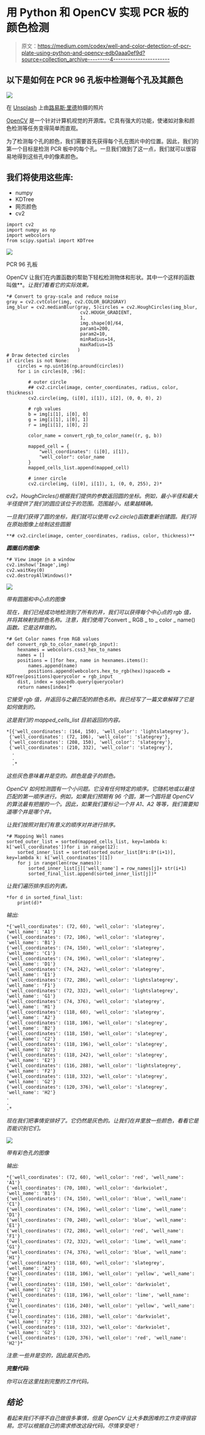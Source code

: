 # 用 Python 和 OpenCV 实现 PCR 板的颜色检测

> 原文：<https://medium.com/codex/well-and-color-detection-of-pcr-plate-using-python-and-opencv-edb0aaa0ef9d?source=collection_archive---------4----------------------->

## 以下是如何在 PCR 96 孔板中检测每个孔及其颜色

![](img/feebf09380700188fa167bdfdd87f9b1.png)

在 [Unsplash](https://unsplash.com/s/photos/covid-test?utm_source=unsplash&utm_medium=referral&utm_content=creditCopyText) 上由[路易斯·里德](https://unsplash.com/@_louisreed?utm_source=unsplash&utm_medium=referral&utm_content=creditCopyText)拍摄的照片

[OpenCV](https://opencv.org/) 是一个针对计算机视觉的开源库。它具有强大的功能，使诸如对象和颜色检测等任务变得简单而直观。

为了检测每个孔的颜色，我们需要首先获得每个孔在图片中的位置。因此，我们的第一个目标是检测 PCR 板中的每个孔。一旦我们做到了这一点，我们就可以很容易地得到这些孔中的像素颜色。

## 我们将使用这些库:

*   numpy
*   KDTree
*   网页颜色
*   cv2

```
import cv2
import numpy as np
import webcolors
from scipy.spatial import KDTree
```

![](img/9a03c1f96b93ce2d7b42661e9d7fc04d.png)

PCR 96 孔板

OpenCV 让我们在内置函数的帮助下轻松检测物体和形状。其中一个这样的函数叫做[](https://docs.opencv.org/master/da/d53/tutorial_py_houghcircles.html)**。*让我们看看它的实际效果。*

```
*# Convert to gray-scale and reduce noise
gray = cv2.cvtColor(img, cv2.COLOR_BGR2GRAY)
img_blur = cv2.medianBlur(gray, 5)circles = cv2.HoughCircles(img_blur,
                           cv2.HOUGH_GRADIENT,
                           1,
                           img.shape[0]/64,
                           param1=200,
                           param2=10,
                           minRadius=14,
                           maxRadius=15
                          )
# Draw detected circles
if circles is not None:
    circles = np.uint16(np.around(circles))
    for i in circles[0, :96]:

        # outer circle
        ## cv2.circle(image, center_coordinates, radius, color, thickness)
        cv2.circle(img, (i[0], i[1]), i[2], (0, 0, 0), 2)

        # rgb values
        b = img[i[1], i[0], 0]
        g = img[i[1], i[0], 1]
        r = img[i[1], i[0], 2]

        color_name = convert_rgb_to_color_name((r, g, b))

        mapped_cell = {
            "well_coordinates": (i[0], i[1]),
            "well_color": color_name
        }
        mapped_cells_list.append(mapped_cell)

        # inner circle
        cv2.circle(img, (i[0], i[1]), 1, (0, 0, 255), 2)*
```

*cv2。HoughCircles()根据我们提供的参数返回圆的坐标。例如，最小半径和最大半径提供了我们的圆应该位于的范围。范围越小，结果越精确。*

*一旦我们获得了圆的坐标，我们就可以使用 cv2.circle()函数重新创建圆。我们将在原始图像上绘制这些圆圈*

```
**# cv2.circle(image, center_coordinates, radius, color, thickness)**
```

***圆圈后的图像:***

```
*# View image in a window
cv2.imshow('Image',img)
cv2.waitKey(0)
cv2.destroyAllWindows()*
```

*![](img/087f1be5af99d05e652b2060e7032639.png)*

*带有圆圈和中心点的图像*

*现在，我们已经成功地检测到了所有的井，我们可以获得每个中心点的 rgb 值，并将其映射到颜色名称。注意，我们使用了*convert _ RGB _ to _ color _ name()*函数。它是这样做的。*

```
*# Get Color names from RGB values
def convert_rgb_to_color_name(rgb_input):
    hexnames = webcolors.css3_hex_to_names
    names = []
    positions = []for hex, name in hexnames.items():
        names.append(name)
        positions.append(webcolors.hex_to_rgb(hex))spacedb = KDTree(positions)querycolor = rgb_input
    dist, index = spacedb.query(querycolor)
    return names[index]*
```

*它接受 rgb 值，并返回与之最匹配的颜色名称。我已经写了一篇文章解释了它是如何做到的。*

*这是我们的 mapped_cells_list 目前返回的内容。*

```
*[{'well_coordinates': (164, 150), 'well_color': 'lightslategrey'},
 {'well_coordinates': (72, 106), 'well_color': 'slategrey'},
 {'well_coordinates': (208, 150), 'well_color': 'slategrey'},
 {'well_coordinates': (210, 332), 'well_color': 'slategrey'},
  .
  .
  .*
```

*这些灰色意味着井是空的。颜色是盘子的颜色。*

*OpenCV 如何检测圆有一个小问题。它没有任何特定的顺序。它随机地或以最佳匹配的第一顺序进行。例如，如果我们预期有 96 个圆，第一个圆将是 OpenCV 的算法最有把握的一个。因此，如果我们要标记一个井 A1、A2 等等，我们需要知道哪个井是哪个井。*

*让我们按照对我们有意义的顺序对井进行排序。*

```
*# Mapping Well names
sorted_outer_list = sorted(mapped_cells_list, key=lambda k: k['well_coordinates'])for i in range(12):
    sorted_inner_list = sorted(sorted_outer_list[8*i:8*(i+1)], key=lambda k: k['well_coordinates'][1])
    for j in range(len(row_names)):
        sorted_inner_list[j]['well_name'] = row_names[j]+ str(i+1)
        sorted_final_list.append(sorted_inner_list[j])*
```

*让我们遍历排序后的列表。*

```
*for d in sorted_final_list:
    print(d)*
```

*输出:*

```
*{'well_coordinates': (72, 60), 'well_color': 'slategrey', 'well_name': 'A1'}
{'well_coordinates': (72, 106), 'well_color': 'slategrey', 'well_name': 'B1'}
{'well_coordinates': (74, 150), 'well_color': 'slategrey', 'well_name': 'C1'}
{'well_coordinates': (74, 196), 'well_color': 'slategrey', 'well_name': 'D1'}
{'well_coordinates': (74, 242), 'well_color': 'slategrey', 'well_name': 'E1'}
{'well_coordinates': (72, 286), 'well_color': 'lightslategrey', 'well_name': 'F1'}
{'well_coordinates': (72, 332), 'well_color': 'lightslategrey', 'well_name': 'G1'}
{'well_coordinates': (74, 376), 'well_color': 'slategrey', 'well_name': 'H1'}
{'well_coordinates': (118, 60), 'well_color': 'slategrey', 'well_name': 'A2'}
{'well_coordinates': (118, 106), 'well_color': 'slategrey', 'well_name': 'B2'}
{'well_coordinates': (118, 150), 'well_color': 'slategrey', 'well_name': 'C2'}
{'well_coordinates': (118, 196), 'well_color': 'slategrey', 'well_name': 'D2'}
{'well_coordinates': (118, 242), 'well_color': 'slategrey', 'well_name': 'E2'}
{'well_coordinates': (116, 288), 'well_color': 'lightslategrey', 'well_name': 'F2'}
{'well_coordinates': (118, 332), 'well_color': 'slategrey', 'well_name': 'G2'}
{'well_coordinates': (120, 376), 'well_color': 'slategrey', 'well_name': 'H2'}
.
.
.*
```

*现在我们把事情安排好了。它仍然是灰色的。让我们在井里放一些颜色，看看它是否能识别它们。*

*![](img/ebe2c0c93e9ce3c1b84e665fc1b1efdc.png)*

*带有彩色孔的图像*

*输出:*

```
*{'well_coordinates': (72, 60), 'well_color': 'red', 'well_name': 'A1'}
{'well_coordinates': (70, 108), 'well_color': 'darkviolet', 'well_name': 'B1'}
{'well_coordinates': (74, 150), 'well_color': 'blue', 'well_name': 'C1'}
{'well_coordinates': (74, 196), 'well_color': 'lime', 'well_name': 'D1'}
{'well_coordinates': (70, 240), 'well_color': 'blue', 'well_name': 'E1'}
{'well_coordinates': (72, 286), 'well_color': 'red', 'well_name': 'F1'}
{'well_coordinates': (72, 332), 'well_color': 'lime', 'well_name': 'G1'}
{'well_coordinates': (74, 376), 'well_color': 'blue', 'well_name': 'H1'}
{'well_coordinates': (118, 60), 'well_color': 'slategrey', 'well_name': 'A2'}
{'well_coordinates': (118, 106), 'well_color': 'yellow', 'well_name': 'B2'}
{'well_coordinates': (118, 150), 'well_color': 'darkviolet', 'well_name': 'C2'}
{'well_coordinates': (118, 196), 'well_color': 'lime', 'well_name': 'D2'}
{'well_coordinates': (116, 240), 'well_color': 'yellow', 'well_name': 'E2'}
{'well_coordinates': (116, 288), 'well_color': 'darkviolet', 'well_name': 'F2'}
{'well_coordinates': (118, 332), 'well_color': 'darkviolet', 'well_name': 'G2'}
{'well_coordinates': (120, 376), 'well_color': 'red', 'well_name': 'H2'}*
```

*注意:*一些井是空的，因此是灰色的*。*

***完整代码:***

*你可以在这里找到完整的工作代码。*

## *结论*

*看起来我们不得不自己做很多事情，但是 OpenCV 让大多数困难的工作变得很容易。您可以根据自己的需求修改这段代码。尽情享受吧！*